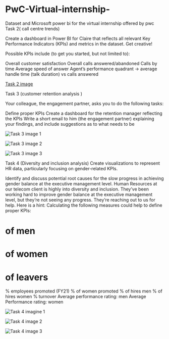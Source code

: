 # PwC-Virtual-internship-
Dataset and Microsoft power bi for the virtual internship offered by pwc
Task 2( call centre trends)

Create a dashboard in Power BI for Claire that reflects all relevant Key Performance Indicators (KPIs) and metrics in the dataset. Get creative! 

Possible KPIs include (to get you started, but not limited to):

Overall customer satisfaction
Overall calls answered/abandoned
Calls by time
Average speed of answer
Agent’s performance quadrant -> average handle time (talk duration) vs calls answered

[Task 2 image](https://github.com/Toyinbee/PwC-Virtual-internship-/assets/134174105/1d7767b0-1bc6-4f82-b16c-ac0fab6a29f3)



Task 3 (customer retention analysis )

Your colleague, the engagement partner, asks you to do the following tasks:

Define proper KPIs
Create a dashboard for the retention manager reflecting the KPIs
Write a short email to him (the engagement partner) explaining your findings, and include suggestions as to what needs to be 

![Task 3 image 1](https://github.com/Toyinbee/PwC-Virtual-internship-/assets/134174105/7e02ce4a-5fa4-4242-9a0f-5ea58dc59d40)

![Task 3 image 2](https://github.com/Toyinbee/PwC-Virtual-internship-/assets/134174105/d4484069-c044-4616-94b2-daecdfcd4479)

![Task 3 image 3](https://github.com/Toyinbee/PwC-Virtual-internship-/assets/134174105/55e80f3b-6266-4265-8064-b83f512cee33)



Task 4 (Diversity and inclusion analysis)
Create visualizations to represent HR data, particularly focusing on gender-related KPIs.

Identify and discuss potential root causes for the slow progress in achieving gender balance at the executive management level.
Human Resources at our telecom client is highly into diversity and inclusion. They’ve been working hard to improve gender balance at the executive management level, but they’re not seeing any progress. They’re reaching out to us for help.
Here is a hint: Calculating the following measures could help to define proper KPIs:

# of men
# of women
# of leavers
% employees promoted (FY21)
% of women promoted
% of hires men
% of hires women
% turnover 
Average performance rating: men
Average Performance rating: women

![Task 4 imagine 1](https://github.com/Toyinbee/PwC-Virtual-internship-/assets/134174105/fbae6cc4-28da-4b9c-9d76-bd540526635d)

![Task 4 image 2](https://github.com/Toyinbee/PwC-Virtual-internship-/assets/134174105/aeeaea2a-fd80-4614-ae32-30a78040299f)

![Task 4 image 3](https://github.com/Toyinbee/PwC-Virtual-internship-/assets/134174105/c40a11fd-d1d3-4c44-b5d4-81d63a3c0c80)


